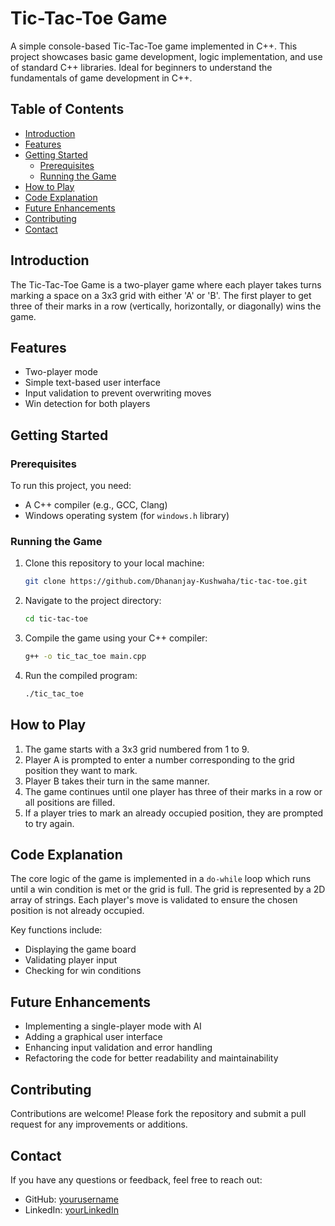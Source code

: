 # Tic-Tac-Toe Game

A simple console-based Tic-Tac-Toe game implemented in C++. This project showcases basic game development, logic implementation, and use of standard C++ libraries. Ideal for beginners to understand the fundamentals of game development in C++.

## Table of Contents

- [Introduction](#introduction)
- [Features](#features)
- [Getting Started](#getting-started)
  - [Prerequisites](#prerequisites)
  - [Running the Game](#running-the-game)
- [How to Play](#how-to-play)
- [Code Explanation](#code-explanation)
- [Future Enhancements](#future-enhancements)
- [Contributing](#contributing)
- [Contact](#contact)

## Introduction

The Tic-Tac-Toe Game is a two-player game where each player takes turns marking a space on a 3x3 grid with either 'A' or 'B'. The first player to get three of their marks in a row (vertically, horizontally, or diagonally) wins the game.

## Features

- Two-player mode
- Simple text-based user interface
- Input validation to prevent overwriting moves
- Win detection for both players

## Getting Started

### Prerequisites

To run this project, you need:
- A C++ compiler (e.g., GCC, Clang)
- Windows operating system (for `windows.h` library)

### Running the Game

1. Clone this repository to your local machine:
   ```sh
   git clone https://github.com/Dhananjay-Kushwaha/tic-tac-toe.git
   ```
2. Navigate to the project directory:
   ```sh
   cd tic-tac-toe
   ```
3. Compile the game using your C++ compiler:
   ```sh
   g++ -o tic_tac_toe main.cpp
   ```
4. Run the compiled program:
   ```sh
   ./tic_tac_toe
   ```

## How to Play

1. The game starts with a 3x3 grid numbered from 1 to 9.
2. Player A is prompted to enter a number corresponding to the grid position they want to mark.
3. Player B takes their turn in the same manner.
4. The game continues until one player has three of their marks in a row or all positions are filled.
5. If a player tries to mark an already occupied position, they are prompted to try again.

## Code Explanation

The core logic of the game is implemented in a `do-while` loop which runs until a win condition is met or the grid is full. The grid is represented by a 2D array of strings. Each player's move is validated to ensure the chosen position is not already occupied.

Key functions include:
- Displaying the game board
- Validating player input
- Checking for win conditions

## Future Enhancements

- Implementing a single-player mode with AI
- Adding a graphical user interface
- Enhancing input validation and error handling
- Refactoring the code for better readability and maintainability

## Contributing

Contributions are welcome! Please fork the repository and submit a pull request for any improvements or additions.

## Contact

If you have any questions or feedback, feel free to reach out:

- GitHub: [yourusername](https://github.com/Dhananjay-Kushwaha)
- LinkedIn: [yourLinkedIn](https://www.linkedin.com/in/dhananjaykushwaha)

```

